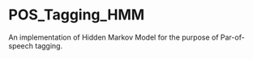 # POS_Tagging_HMM
An implementation of Hidden Markov Model for the purpose of Par-of-speech tagging.
